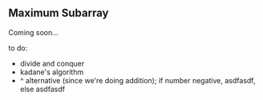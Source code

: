 ##  Maximum Subarray 

Coming soon...

to do:
- divide and conquer
- kadane's algorithm
- ^ alternative (since we're doing addition); if number negative, asdfasdf, else asdfasdf

